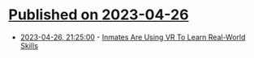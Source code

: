 # [Published on 2023-04-26](index.md)

* [2023-04-26, 21:25:00](https://news.slashdot.org/story/23/04/26/1851203/inmates-are-using-vr-to-learn-real-world-skills?utm_source=rss1.0mainlinkanon&utm_medium=feed) - [Inmates Are Using VR To Learn Real-World Skills](https://news.slashdot.org/story/23/04/26/1851203/inmates-are-using-vr-to-learn-real-world-skills?utm_source=rss1.0mainlinkanon&utm_medium=feed)
